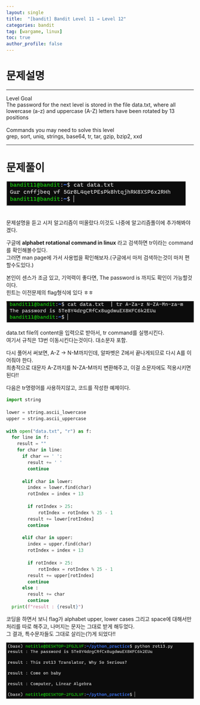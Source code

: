 ```yaml
---
layout: single
title:  "[bandit] Bandit Level 11 → Level 12"
categories: bandit
tag: [wargame, linux]
toc: true
author_profile: false
---
```



# 문제설명
<hr size=10 noshade>
Level Goal<br/>
The password for the next level is stored in the file data.txt, where all lowercase (a-z) and uppercase (A-Z) letters have been rotated by 13 positions<br/>
<br/>
Commands you may need to solve this level<br/>
grep, sort, uniq, strings, base64, tr, tar, gzip, bzip2, xxd<br/>
<hr size=10 noshade>

# 문제풀이

<img src="../../images/2022-01-22/bandit11-1.PNG">
<p><br/>문제설명을 듣고 시저 알고리즘이 떠올랐다.이것도 나중에 알고리즘풀이에 추가해봐야겠다.<br/></p>
<p>구글에 <strong>alphabet rotational command in linux</strong> 라고 검색하면 tr이라는 command를 확인해볼수있다.<br/>그러면 man page에 가서 사용법을 확인해보자.(구글에서 마저 검색하는것이 마저 편할수도있다.)</p>
<p>본인이 센스가 조금 있고, 기억력이 좋다면, The password is 까지도 확인이 가능할것이다.<br/>힌트는 이전문제의 flag형식에 있다 ㅎㅎ</p>
<img src="../../images/2022-01-22/bandit11-2.PNG">
<p>data.txt file의 content을 입력으로 받아서, tr command를 실행시킨다.<br/>여기서 규칙은 13번 이동시킨다는것이다. 대소문자 포함.</p>
<p>다시 풀어서 써보면, A-Z -> N-M까지인데, 알파벳은 Z에서 끝나게되므로 다시 A를 이어줘야 한다.<br/>최총적으로 대문자 A-Z까지를 N-ZA-M까지 변환해주고, 이걸 소문자에도 적용시키면 된다!!</p>
<p>다음은 tr명령어를 사용하지않고, 코드를 작성한 예제이다.</p>

```python
import string

lower = string.ascii_lowercase
upper = string.ascii_uppercase

with open("data.txt", "r") as f:
  for line in f:
    result = ""
    for char in line:
      if char == ' ':
        result += ' '
        continue  

      elif char in lower:
        index = lower.find(char)
        rotIndex = index + 13

        if rotIndex > 25:
            rotIndex = rotIndex % 25 - 1
        result += lower[rotIndex]
        continue

      elif char in upper:
        index = upper.find(char)
        rotIndex = index + 13

        if rotIndex > 25:
            rotIndex = rotIndex % 25 - 1
        result += upper[rotIndex]
        continue
      else :
        result += char
        continue
  print(f"result : {result}")
```

<p>코딩을 하면서 보니 flag가 alphabet upper, lower cases 그리고 space에 대해서만 처리를 따로 해주고, 나머지는 문자는 그대로 받게 해두었다.<br/>그 결과, 특수문자들도 그대로 살리는(?)게 되었다!!</p>
<img src="../../images/2022-01-22/bandit11-3.PNG">


